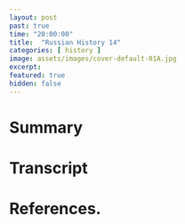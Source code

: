 ```yaml
---
layout: post
past: true
time: "20:00:00"
title:  "Russian History 14"
categories: [ history ]
image: assets/images/cover-default-01A.jpg
excerpt: 
featured: true
hidden: false
---
```


<!-- # Title brainstorm

 -->

<!-- # Exerpt

-->

# Summary

# Transcript

# References.
